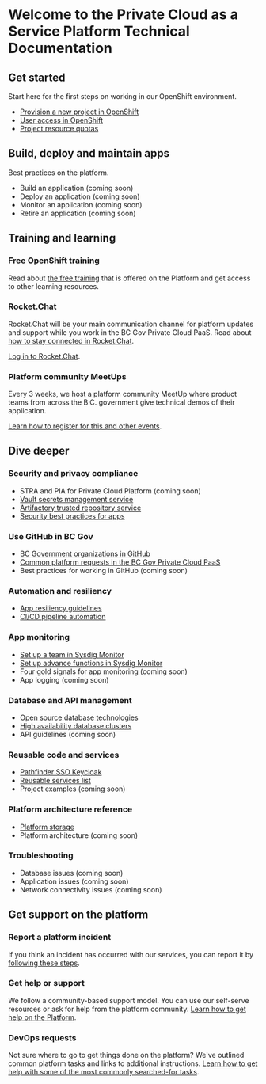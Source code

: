 Welcome to the Private Cloud as a Service Platform Technical Documentation
==========================================================================

Get started
-----------

Start here for the first steps on working in our OpenShift environment.

* [Provision a new project in OpenShift](/provision-new-openshift-project/)
* [User access in OpenShift](/grant-user-access-openshift/)
* [Project resource quotas](/openshift-project-resource-quotas/)

Build, deploy and maintain apps
-------------------------------

Best practices on the platform.

* Build an application (coming soon)
* Deploy an application (coming soon)
* Monitor an application (coming soon)
* Retire an application (coming soon)

Training and learning
---------------------

### Free OpenShift training

Read
about [the free training](https://cloud.gov.bc.ca/private-cloud/support-and-community/platform-training-and-resources/)
that is offered on the Platform and get access to other learning resources.

### Rocket.Chat

Rocket.Chat will be your main communication channel for platform updates and support while you work in the BC Gov
Private Cloud PaaS. Read
about [how to stay connected in Rocket.Chat](https://cloud.gov.bc.ca/private-cloud/support-and-community/stay-connected/).

[Log in to Rocket.Chat](https://chat.developer.gov.bc.ca).

### Platform community MeetUps

Every 3 weeks, we host a platform community MeetUp where product teams from across the B.C. government give technical
demos of their application.

[Learn how to register for this and other events](https://cloud.gov.bc.ca/private-cloud/support-and-community/events-in-the-bc-gov-private-cloud-paas/).

Dive deeper
-----------

### Security and privacy compliance

* STRA and PIA for Private Cloud Platform (coming soon)
* [Vault secrets management service](/vault-secrets-management-service/)
* [Artifactory trusted repository service](/image-artifact-management-with-artifactory/)
* [Security best practices for apps](/security-best-practices-for-apps/)

### Use GitHub in BC Gov

* [BC Government organizations in GitHub](/bc-government-organizations-in-github/)
* [Common platform requests in the BC Gov Private Cloud PaaS](https://cloud.gov.bc.ca/private-cloud/support-and-community/devops-requests-in-the-bc-gov-private-cloud-paas/)
* Best practices for working in GitHub (coming soon)

### Automation and resiliency

* [App resiliency guidelines](/app-resiliency-guidelines/)
* [CI/CD pipeline automation](/ci-cd-pipeline-templates/)

### App monitoring

* [Set up a team in Sysdig Monitor](/sysdig-monitor-setup-team/)
* [Set up advance functions in Sysdig Monitor](/sysdig-monitor-set-up-advanced-functions/)
* Four gold signals for app monitoring (coming soon)
* App logging (coming soon)

### Database and API management

* [Open source database technologies](/opensource-database-technologies/)
* [High availability database clusters](/high-availability-database-clusters/)
* API guidelines (coming soon)

### Reusable code and services

* [Pathfinder SSO Keycloak](/reusable-services-list/#pathfinder-single-sign-on-keycloak)
* [Reusable services list](/reusable-services-list/)
* Project examples (coming soon)

### Platform architecture reference

* [Platform storage](/platform-storage/)
* Platform architecture (coming soon)

### Troubleshooting

* Database issues (coming soon)
* Application issues (coming soon)
* Network connectivity issues (coming soon)

Get support on the platform
---------------------------

### Report a platform incident

If you think an incident has occurred with our services, you can report it
by [following these steps](https://cloud.gov.bc.ca/private-cloud/support-and-community/support-incident-response-flow/).

### Get help or support

We follow a community-based support model. You can use our self-serve resources or ask for help from the platform
community. [Learn how to get help on the Platform](https://cloud.gov.bc.ca/private-cloud/support-and-community/how-to-get-support-or-help/).

### DevOps requests

Not sure where to go to get things done on the platform? We've outlined common platform tasks and links to additional
instructions. [Learn how to get help with some of the most commonly searched-for tasks](https://cloud.gov.bc.ca/private-cloud/support-and-community/devops-requests-in-the-bc-gov-private-cloud-paas/).
